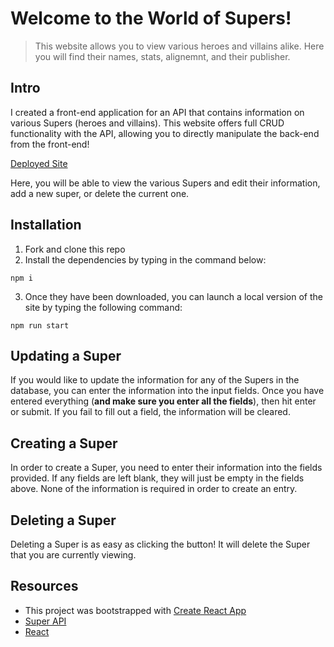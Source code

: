 <!-- Headings -->

# Welcome to the World of Supers!

> This website allows you to view various heroes and villains alike. Here you will find their names, stats, alignemnt, and their publisher.

## Intro

I created a front-end application for an API that contains information on various Supers (heroes and villains). This website offers full CRUD functionality with the API, allowing you to directly manipulate the back-end from the front-end!

[Deployed Site](https://main--singular-raindrop-95fa30.netlify.app/)

Here, you will be able to view the various Supers and edit their information, add a new super, or delete the current one. 

## Installation
1. Fork and clone this repo
2. Install the dependencies by typing in the command below:

```
npm i
```
3. Once they have been downloaded, you can launch a local version of the site by typing the following command:

```
npm run start
```

## Updating a Super

If you would like to update the information for any of the Supers in the database, you can enter the information into the input fields. Once you have entered everything (**and make sure you enter all the fields**), then hit enter or submit. If you fail to fill out a field, the information will be cleared. 

## Creating a Super

In order to create a Super, you need to enter their information into the fields provided. If any fields are left blank, they will just be empty in the fields above. None of the information is required in order to create an entry. 

## Deleting a Super

Deleting a Super is as easy as clicking the button! It will delete the Super that you are currently viewing. 

## Resources
- This project was bootstrapped with [Create React App](https://github.com/facebook/create-react-app)
- [Super API](https://superhero-api.herokuapp.com/api/heroes)
- [React](https://react.dev/blog/2023/03/16/introducing-react-dev)